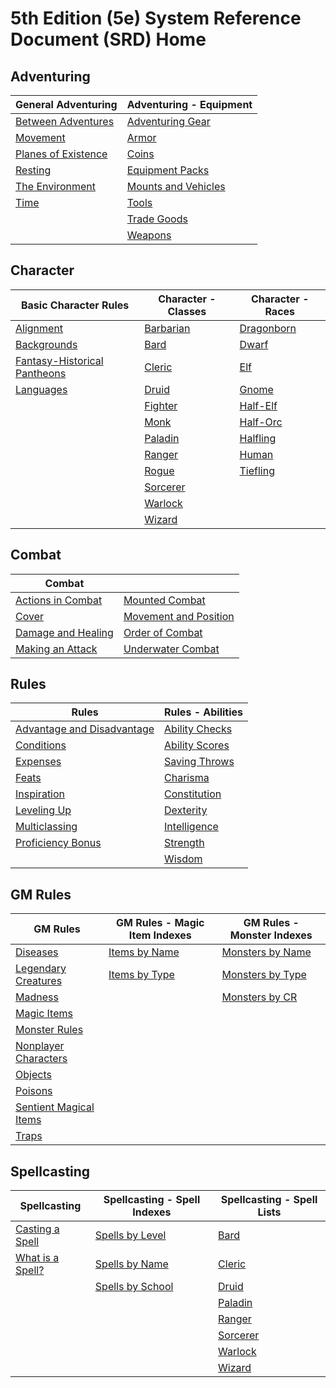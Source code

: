 # 5th Edition (5e) System Reference Document (SRD) Home

## Adventuring

| General Adventuring                                        | Adventuring - Equipment                                              |
|------------------------------------------------------------|----------------------------------------------------------------------|
| [Between Adventures](/SRD/adventuring/between_adventures.md)   | [Adventuring Gear](/SRD/adventuring/equipment/adventuring_gear.md)       |
| [Movement](/SRD/adventuring/movement.md)                       | [Armor](/SRD/adventuring/equipment/armor.md)                             |
| [Planes of Existence](/SRD/adventuring/planes_of_existence.md) | [Coins](/SRD/adventuring/equipment/coins.md)                             |
| [Resting](/SRD/adventuring/resting.md)                         | [Equipment Packs](/SRD/adventuring/equipment/equipment_packs.md)         |
| [The Environment](/SRD/adventuring/the_environment.md)         | [Mounts and Vehicles](/SRD/adventuring/equipment/mounts_and_vehicles.md) |
| [Time](/SRD/adventuring/time.md)                               | [Tools](/SRD/adventuring/equipment/tools.md)                             |
|                                                            | [Trade Goods](/SRD/adventuring/equipment/trade_goods.md)                 |
|                                                            | [Weapons](/SRD/adventuring/equipment/weapons.md)                         |


## Character
| Basic Character Rules                                                      | Character - Classes                          | Character - Races                            |
|----------------------------------------------------------------------------|----------------------------------------------|----------------------------------------------|
| [Alignment](/SRD/character/alignment.md)                                       | [Barbarian](/SRD/character/classes/barbarian.md) | [Dragonborn](/SRD/character/races/dragonborn.md) |
| [Backgrounds](/SRD/character/backgrounds.md)                                   | [Bard](/SRD/character/classes/bard.md)           | [Dwarf](/SRD/character/races/dwarf.md)           |
| [Fantasy-Historical Pantheons](/SRD/character/fantasy-historical_pantheons.md) | [Cleric](/SRD/character/classes/cleric.md)       | [Elf](/SRD/character/races/elf.md)               |
| [Languages](/SRD/character/languages.md)                                       | [Druid](/SRD/character/classes/druid.md)         | [Gnome](/SRD/character/races/gnome.md)           |
|                                                                            | [Fighter](/SRD/character/classes/fighter.md)     | [Half-Elf](/SRD/character/races/half-elf.md)     |
|                                                                            | [Monk](/SRD/character/classes/monk.md)           | [Half-Orc](/SRD/character/races/half-orc.md)     |
|                                                                            | [Paladin](/SRD/character/classes/paladin.md)     | [Halfling](/SRD/character/races/halfling.md)     |
|                                                                            | [Ranger](/SRD/character/classes/ranger.md)       | [Human](/SRD/character/races/human.md)           |
|                                                                            | [Rogue](/SRD/character/classes/rogue.md)         | [Tiefling](/SRD/character/races/tiefling.md)     |
|                                                                            | [Sorcerer](/SRD/character/classes/sorcerer.md)   |                                              |
|                                                                            | [Warlock](/SRD/character/classes/warlock.md)     |                                              |
|                                                                            | [Wizard](/SRD/character/classes/wizard.md)       |                                              |

## Combat
| Combat                                              |                                                           |
|-----------------------------------------------------|-----------------------------------------------------------|
| [Actions in Combat](/SRD/combat/actions_in_combat.md)   | [Mounted Combat](/SRD/combat/mounted_combat.md)               |
| [Cover](/SRD/combat/cover.md)                           | [Movement and Position](/SRD/combat/movement_and_position.md) |
| [Damage and Healing](/SRD/combat/damage_and_healing.md) | [Order of Combat](/SRD/combat/order_of_combat.md)             |
| [Making an Attack](/SRD/combat/making_an_attack.md)     | [Underwater Combat](/SRD/combat/underwater_combat.md)         |

## Rules
| Rules                                                              | Rules - Abilities                                    |
|--------------------------------------------------------------------|------------------------------------------------------|
| [Advantage and Disadvantage](/SRD/rules/advantage_and_disadvantage.md) | [Ability Checks](/SRD/rules/abilities/ability_checks.md) |
| [Conditions](/SRD/rules/conditions.md)                                 | [Ability Scores](/SRD/rules/abilities/ability_scores.md) |
| [Expenses](/SRD/rules/expenses.md)                                     | [Saving Throws](/SRD/rules/abilities/saving_throws.md)   |
| [Feats](/SRD/rules/feats.md)                                           | [Charisma](/SRD/rules/abilities/charisma.md)             |
| [Inspiration](/SRD/rules/inspiration.md)                               | [Constitution](/SRD/rules/abilities/constitution.md)     |
| [Leveling Up](/SRD/rules/leveling_up.md)                               | [Dexterity](/SRD/rules/abilities/dexterity.md)           |
| [Multiclassing](/SRD/rules/multiclassing.md)                           | [Intelligence](/SRD/rules/abilities/intelligence.md)     |
| [Proficiency Bonus](/SRD/rules/proficiency_bonus.md)                   | [Strength](/SRD/rules/abilities/strength.md)             |
|                                                                    | [Wisdom](/SRD/rules/abilities/wisdom.md)                 |


## GM Rules
| GM Rules                                                             | GM Rules - Magic Item Indexes                                          | GM Rules - Monster Indexes                                                |
|----------------------------------------------------------------------|------------------------------------------------------------------------|---------------------------------------------------------------------------|
| [Diseases](/SRD/gamemaster_rules/diseases.md)                            | [Items by Name](/SRD/gamemaster_rules/magic_item_indexes/items_by_name.md) | [Monsters by Name](/SRD/gamemaster_rules/monster_indexes/monsters_by_name.md) |
| [Legendary Creatures](/SRD/gamemaster_rules/legendary_creatures.md)      | [Items by Type](/SRD/gamemaster_rules/magic_item_indexes/items_by_type.md) | [Monsters by Type](/SRD/gamemaster_rules/monster_indexes/monsters_by_type.md) |
| [Madness](/SRD/gamemaster_rules/madness.md)                              |                                                                        | [Monsters by CR](/SRD/gamemaster_rules/monster_indexes/monsters_by_cr.md)     |
| [Magic Items](/SRD/gamemaster_rules/magic_items.md)                      |                                                                        |                                                                           |
| [Monster Rules](/SRD/gamemaster_rules/monster_rules.md)                            |                                                                        |                                                                           |
| [Nonplayer Characters](/SRD/gamemaster_rules/nonplayer_characters.md)    |                                                                        |                                                                           |
| [Objects](/SRD/gamemaster_rules/objects.md)                              |                                                                        |                                                                           |
| [Poisons](/SRD/gamemaster_rules/poisons.md)                              |                                                                        |                                                                           |
| [Sentient Magical Items](/SRD/gamemaster_rules/sentient_magical_items.md)|                                                                        |                                                                           |
| [Traps](/SRD/gamemaster_rules/traps.md)                                  |                                                                        |                                                                           |

## Spellcasting
| Spellcasting                                         | Spellcasting - Spell Indexes                                        | Spellcasting - Spell Lists                               |
|------------------------------------------------------|---------------------------------------------------------------------|----------------------------------------------------------|
| [Casting a Spell](/SRD/spellcasting/casting_a_spell.md)  | [Spells by Level](/SRD/spellcasting/spell_indexes/spells_by_level.md)   | [Bard](/SRD/spellcasting/spell_lists/bard_spells.md)         |
| [What is a Spell?](/SRD/spellcasting/what_is_a_spell.md) | [Spells by Name](/SRD/spellcasting/spell_indexes/spells_by_name.md)     | [Cleric](/SRD/spellcasting/spell_lists/cleric_spells.md)     |
|                                                      | [Spells by School](/SRD/spellcasting/spell_indexes/spells_by_school.md) | [Druid](/SRD/spellcasting/spell_lists/druid_spells.md)       |
|                                                      |                                                                     | [Paladin](/SRD/spellcasting/spell_lists/paladin_spells.md)   |
|                                                      |                                                                     | [Ranger](/SRD/spellcasting/spell_lists/ranger_spells.md)     |
|                                                      |                                                                     | [Sorcerer](/SRD/spellcasting/spell_lists/sorcerer_spells.md) |
|                                                      |                                                                     | [Warlock](/SRD/spellcasting/spell_lists/warlock_spells.md)   |
|                                                      |                                                                     | [Wizard](/SRD/spellcasting/spell_lists/wizard_spells.md)     |
